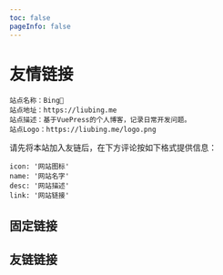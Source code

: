 ```yaml
---
toc: false
pageInfo: false
---
```


# 友情链接

```
站点名称：Bing🐣
站点地址：https://liubing.me
站点描述：基于VuePress的个人博客，记录日常开发问题。
站点Logo：https://liubing.me/logo.png
```

请先将本站加入友链后，在下方评论按如下格式提供信息：

```
icon: '网站图标'
name: '网站名字'
desc: '网站描述'
link: '网站链接'
```

## 固定链接

<ProjectPanel :projects="projects1" />

## 友链链接

<ProjectPanel :projects="projects2" />

<script setup lang="ts">
  const projects1 = [
    {
      icon: 'https://cn.vuejs.org/logo.svg',
      name: 'Vue',
      desc: '渐进式 JavaScript 框架',
      link: 'https://cn.vuejs.org/'
    },
    {
      icon: 'https://v2.vuepress.vuejs.org/images/hero.png',
      name: 'VuePress',
      desc: 'Vue 驱动的静态网站生成器',
      link: 'https://v2.vuepress.vuejs.org/zh/'
    },
    {
      icon: 'https://vuepress-theme-hope.github.io/v2/assets/icon/ms-icon-144.png',
      name: 'VuePress Theme Hope',
      desc: '一个具有强大功能的 vuepress 主题✨',
      link: 'https://vuepress-theme-hope.github.io/v2/zh/'
    },
    {
      icon: 'https://image.liubing.me/2022/12/30/c827badf9fa7a.jpg',
      name: 'iconfont',
      desc: '阿里巴巴矢量图标库。',
      link: 'https://www.iconfont.cn/'
    }
  ]
  const projects2 =  []
</script>
